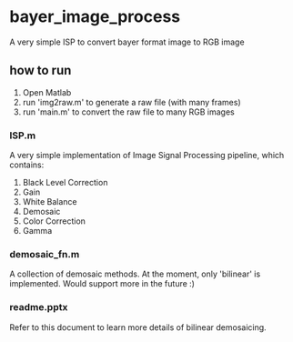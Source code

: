 # bayer_image_process
A very simple ISP to convert bayer format image to RGB image

## how to run
1. Open Matlab
2. run 'img2raw.m' to generate a raw file (with many frames)
3. run 'main.m' to convert the raw file to many RGB images

### ISP.m
A very simple implementation of Image Signal Processing pipeline, which contains:
1. Black Level Correction
2. Gain
3. White Balance
4. Demosaic
5. Color Correction
6. Gamma

### demosaic_fn.m
A collection of demosaic methods. At the moment, only 'bilinear' is implemented. Would support more in the future :)

### readme.pptx
Refer to this document to learn more details of bilinear demosaicing.
